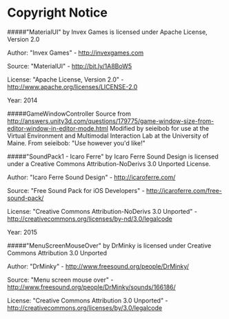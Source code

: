 Copyright Notice
========

#####"MaterialUI" by Invex Games is licensed under Apache License, Version 2.0

Author: "Invex Games" - http://invexgames.com

Source: "MaterialUI" - http://bit.ly/1A8BoW5

License: "Apache License, Version 2.0" - http://www.apache.org/licenses/LICENSE-2.0

Year: 2014

#####GameWindowController
Source from http://answers.unity3d.com/questions/179775/game-window-size-from-editor-window-in-editor-mode.html
Modified by seieibob for use at the Virtual Environment and Multimodal Interaction Lab at the University of Maine.
From seieibob: "Use however you'd like!"

#####"SoundPack1 - Icaro Ferre" by Icaro Ferre Sound Design is licensed under a Creative Commons Attribution-NoDerivs 3.0 Unported License.

Author: "Icaro Ferre Sound Design" - http://icaroferre.com/

Source: "Free Sound Pack for iOS Developers" - http://icaroferre.com/free-sound-pack/

License: "Creative Commons Attribution-NoDerivs 3.0 Unported" - http://creativecommons.org/licenses/by-nd/3.0/legalcode

Year: 2015

#####"MenuScreenMouseOver" by DrMinky is licensed under Creative Commons Attribution 3.0 Unported

Author: "DrMinky" - http://www.freesound.org/people/DrMinky/

Source: "Menu screen mouse over" - http://www.freesound.org/people/DrMinky/sounds/166186/

License: "Creative Commons Attribution 3.0 Unported" - http://creativecommons.org/licenses/by/3.0/legalcode